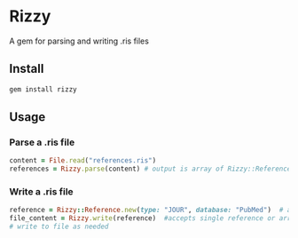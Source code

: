 # Rizzy

A gem for parsing and writing .ris files

## Install
```bash
gem install rizzy
```
## Usage
### Parse a .ris file
```ruby
content = File.read("references.ris")
references = Rizzy.parse(content) # output is array of Rizzy::Reference struct
```
### Write a .ris file
```ruby
reference = Rizzy::Reference.new(type: "JOUR", database: "PubMed")  # add any fields available in the Rizzy::Reference struct
file_content = Rizzy.write(reference)  #accepts single reference or array of references
# write to file as needed
```
